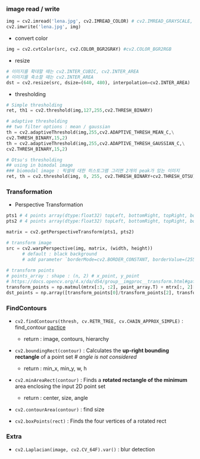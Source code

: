### image read / write 
```Python
img = cv2.imread('lena.jpg', cv2.IMREAD_COLOR) # cv2.IMREAD_GRAYSCALE, cv2.IMREAD_UNCHANGED (alpha channel 까지 읽음)
cv2.imwrite('lena.jpg', img)
```
- convert color
```Python
img = cv2.cvtColor(src, cv2.COLOR_BGR2GRAY) #cv2.COLOR_BGR2RGB
```

- resize 
```Python
# 이미지를 확대할 때는 cv2.INTER_CUBIC, cv2.INTER_AREA
# 이미지를 축소할 때는 cv2.INTER_AREA
dst = cv2.resize(src, dsize=(640, 480), interpolation=cv2.INTER_AREA) 
```
- thresholding
```Python
# Simple thresholding 
ret, th1 = cv2.threshold(img,127,255,cv2.THRESH_BINARY)

# adaptive thresholding
## two filter options : mean / gaussian
th = cv2.adaptiveThreshold(img,255,cv2.ADAPTIVE_THRESH_MEAN_C,\
cv2.THRESH_BINARY,15,2)
th = cv2.adaptiveThreshold(img,255,cv2.ADAPTIVE_THRESH_GAUSSIAN_C,\
cv2.THRESH_BINARY,15,2)

# Otsu's thresholding
## using in bimodal image
### biomodal image : 픽셀에 대한 히스토그램 그리면 2개의 peak가 있는 이미지
ret, th = cv2.threshold(img, 0, 255, cv2.THRESH_BINARY+cv2.THRESH_OTSU)


```
### Transformation

- Perspective Transformation

```Python
pts1 # 4 points array(dtype:float32) topLeft, bottomRight, topRight, bottomLeft, 
pts2 # 4 points array(dtype:float32) topLeft, bottomRight, topRight, bottomLeft

matrix = cv2.getPerspectiveTransform(pts1, pts2)

# transform image
src = cv2.warpPerspective(img, matrix, (width, height))
      # default : black background
      # add parameter `borderMode=cv2.BORDER_CONSTANT, borderValue=(255, 255, 255)` to fill white in background 
      
# transform points
# points_array : shape : (n, 2) # x_point, y_point
# https://docs.opencv.org/4.x/da/d54/group__imgproc__transform.html#gaf73673a7e8e18ec6963e3774e6a94b87 : warpPerspective()
transform_points = np.matmul(mtrx[:3, :2], point_array.T) + mtrx[:, 2][:,np.newaxis]
dst_points = np.array([transform_points[0]/transform_points[2], transform_points[1]/transform_points[2]]).T
```

### FindContours

- `cv2.findContours(thresh, cv.RETR_TREE, cv.CHAIN_APPROX_SIMPLE)` : find_contour [pactice](https://github.com/JungminKo/AI_STUDY/blob/main/Others_notes/FindRect_Practice.md)
  - return : image, contours, hierarchy     
- `cv2.boundingRect(contour)` : Calculates the **up-right bounding rectangle** of a point set  _# angle is not considered_
  - return : min_x, min_y, w, h     
- `cv2.minAreaRect(contour)` : Finds a **rotated rectangle of the minimum** area enclosing the input 2D point set 
  - return : center, size, angle 
- `cv2.contourArea(contour)` : find size 

- `cv2.boxPoints(rect)` : Finds the four vertices of a rotated rect 

### Extra
- `cv2.Laplacian(image, cv2.CV_64F).var()` : blur detection
